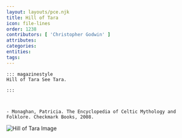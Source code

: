 ```yaml
---
layout: layouts/pce.njk
title: Hill of Tara
icon: file-lines
order: 1238
contributors: [ 'Christopher Godwin' ]
attributes:
categories:
entities:
tags:
---
```

``` tab [group1:Info]
::: magazinestyle
Hill of Tara See Tara.

:::
```
``` tab [group1:Attributes]
```
``` tab [group1:Entities]
```
``` tab [group1:Sources]
- Monaghan, Patricia. The Encyclopedia of Celtic Mythology and Folklore. Checkmark Books, 2008.
```
![Hill of Tara Image](['https://upload.wikimedia.org/wikipedia/commons/thumb/c/cc/Stone_of_Destiny_2018-07-24.jpg/1200px-Stone_of_Destiny_2018-07-24.jpg'])
